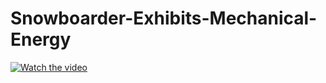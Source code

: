 # Snowboarder-Exhibits-Mechanical-Energy
[![Watch the video](https://i.imgur.com/vKb2F1B.png)](https://youtu.be/lbDmWhz2w90)
